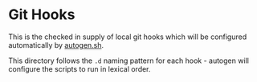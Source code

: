 # Git Hooks

This is the checked in supply of local git hooks which will be configured automatically by
[autogen.sh](../autogen.sh).

This directory follows the `.d` naming pattern for each hook - autogen will configure the scripts
to run in lexical order.
